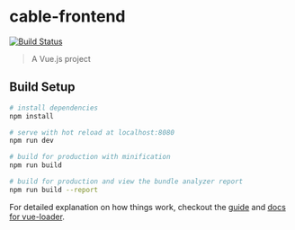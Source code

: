 # cable-frontend

[![Build Status](https://travis-ci.org/abhishek97/cableFrontend.svg?branch=master)](https://travis-ci.org/abhishek97/cableFrontend)

> A Vue.js project

## Build Setup

``` bash
# install dependencies
npm install

# serve with hot reload at localhost:8080
npm run dev

# build for production with minification
npm run build

# build for production and view the bundle analyzer report
npm run build --report
```

For detailed explanation on how things work, checkout the [guide](http://vuejs-templates.github.io/webpack/) and [docs for vue-loader](http://vuejs.github.io/vue-loader).
